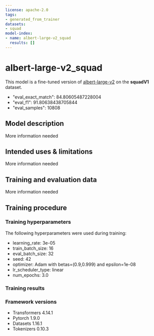 ```yaml
---
license: apache-2.0
tags:
- generated_from_trainer
datasets:
- squad
model-index:
- name: albert-large-v2_squad
  results: []
---
```


<!-- This model card has been generated automatically according to the information the Trainer had access to. You
should probably proofread and complete it, then remove this comment. -->

# albert-large-v2_squad

This model is a fine-tuned version of [albert-large-v2](https://huggingface.co/albert-large-v2) on the **squadV1** dataset.

- "eval_exact_match": 84.80605487228004
- "eval_f1": 91.80638438705844
- "eval_samples": 10808

## Model description

More information needed

## Intended uses & limitations

More information needed

## Training and evaluation data

More information needed

## Training procedure

### Training hyperparameters

The following hyperparameters were used during training:
- learning_rate: 3e-05
- train_batch_size: 16
- eval_batch_size: 32
- seed: 42
- optimizer: Adam with betas=(0.9,0.999) and epsilon=1e-08
- lr_scheduler_type: linear
- num_epochs: 3.0

### Training results



### Framework versions

- Transformers 4.14.1
- Pytorch 1.9.0
- Datasets 1.16.1
- Tokenizers 0.10.3
